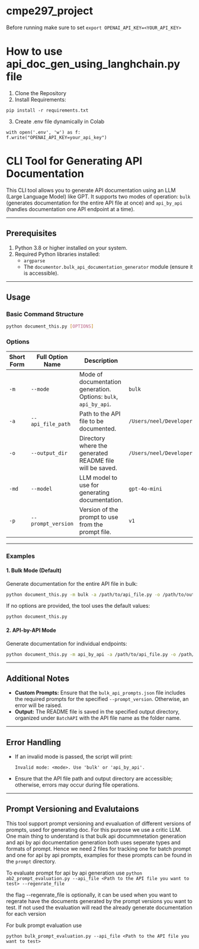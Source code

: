 # cmpe297_project

Before running make sure to set `export OPENAI_API_KEY=<YOUR_API_KEY>`


# How to use api_doc_gen_using_langhchain.py file 

1. Clone the Repository
2. Install Requirements:

```
pip install -r requirements.txt
```

3. Create .env file dynamically in Colab
```
with open('.env', 'w') as f:
f.write("OPENAI_API_KEY=your_api_key")
```
# CLI Tool for Generating API Documentation

This CLI tool allows you to generate API documentation using an LLM (Large Language Model) like GPT. It supports two modes of operation: `bulk` (generates documentation for the entire API file at once) and `api_by_api` (handles documentation one API endpoint at a time).

---

## Prerequisites

1. Python 3.8 or higher installed on your system.
2. Required Python libraries installed:
   - `argparse`
   - The `documentor.bulk_api_documentation_generator` module (ensure it is accessible).

---

## Usage

### Basic Command Structure

```bash
python document_this.py [OPTIONS]
```

### Options

| Short Form | Full Option Name     | Description                                                                                       | Default Value                                                             |
|------------|----------------------|---------------------------------------------------------------------------------------------------|---------------------------------------------------------------------------|
| `-m`       | `--mode`             | Mode of documentation generation. Options: `bulk`, `api_by_api`.                                  | `bulk`                                                                    |
| `-a`       | `--api_file_path`    | Path to the API file to be documented.                                                            | `/Users/neel/Developer/cmpe297_project/sample_inputs/sample_apis.py`      |
| `-o`       | `--output_dir`       | Directory where the generated README file will be saved.                                          | `/Users/neel/Developer/cmpe297_project/output_docs`                       |
| `-md`      | `--model`            | LLM model to use for generating documentation.                                                    | `gpt-4o-mini`                                                             |
| `-p`       | `--prompt_version`   | Version of the prompt to use from the prompt file.                                                | `v1`                                                                      |

---

### Examples

#### 1. Bulk Mode (Default)

Generate documentation for the entire API file in bulk:

```bash
python document_this.py -m bulk -a /path/to/api_file.py -o /path/to/output_dir -md gpt-4o-mini -p v1
```

If no options are provided, the tool uses the default values:

```bash
python document_this.py
```

#### 2. API-by-API Mode

Generate documentation for individual endpoints:

```bash
python document_this.py -m api_by_api -a /path/to/api_file.py -o /path/to/output_dir -md gpt-4o-mini -p v1
```

---

## Additional Notes

- **Custom Prompts:** Ensure that the `bulk_api_prompts.json` file includes the required prompts for the specified `--prompt_version`. Otherwise, an error will be raised.
- **Output:** The README file is saved in the specified output directory, organized under `BatchAPI` with the API file name as the folder name.

---

## Error Handling

- If an invalid mode is passed, the script will print:
  ```text
  Invalid mode: <mode>. Use 'bulk' or 'api_by_api'.
  ```
- Ensure that the API file path and output directory are accessible; otherwise, errors may occur during file operations.

---

## Prompt Versioning and Evalutaions 

This tool support prompt versioning and evualuation of different versions of prompts, used for generating doc. For this purpose we use a critic LLM. One main thing to understand is that bulk api docummnetation generation and api by api documentation generation both uses seperate types and formats of prompt. Hence we need 2 files for tracking one for batch prompt and one for api by api prompts, examples for these prompts can be found in the `prompt` directory.

To evaluate prompt for api by api generation use
`python ab2_prompt_evaluation.py --api_file <Path to the API file you want to test> --regenrate_file`

the flag --regenrate_file is optionally, it can be used when you want to regerate have the documents generated by the prompt versions you want to test. If not used the evaluation will read the already generate documentation for each version

For bulk prompt evaluation use

`python bulk_prompt_evaluation.py --api_file <Path to the API file you want to test> `




